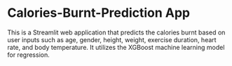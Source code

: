 # Calories-Burnt-Prediction App

This is a Streamlit web application that predicts the calories burnt based on user inputs such as age, gender, height, weight, exercise duration, heart rate, and body temperature. It utilizes the XGBoost machine learning model for regression.
